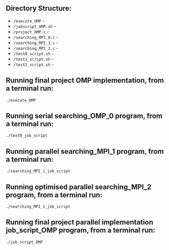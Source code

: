 
## Directory Structure:

* `/execute_OMP` -
* `/jobscript_OMP.sh` -
* `/project_OMP.c` -
* `/searching_MPI_0.c` -
* `/searching_MPI_1.c` -
* `/searching_MPI_2.c` -
* `/test0_script.sh` -
* `/test1_script.sh` -
* `/test2_script.sh` -

## Running final project OMP implementation, from a terminal run:

```
./execute_OMP

```

## Running serial searching_OMP_0 program, from a terminal run:

```
./test0_job_script

```


## Running parallel searching_MPI_1 program, from a terminal run:

```
./searching_MPI_1_job_script

```


## Running optimised parallel searching_MPI_2 program, from a terminal run:

```
./searching_MPI_1_job_script

```

## Running final project parallel implementation job_script_OMP program, from a terminal run:

```
./job_script_OMP

```
